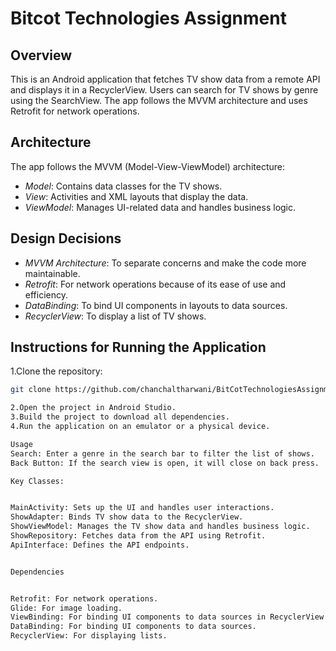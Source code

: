 # Bitcot Technologies Assignment

## Overview

This is an Android application that fetches TV show data from a remote API and displays it in a RecyclerView. Users can search for TV shows by genre using the SearchView. The app follows the MVVM architecture and uses Retrofit for network operations.

## Architecture

The app follows the MVVM (Model-View-ViewModel) architecture:
- *Model*: Contains data classes for the TV shows.
- *View*: Activities and XML layouts that display the data.
- *ViewModel*: Manages UI-related data and handles business logic.

## Design Decisions

- *MVVM Architecture*: To separate concerns and make the code more maintainable.
- *Retrofit*: For network operations because of its ease of use and efficiency.
- *DataBinding*: To bind UI components in layouts to data sources.
- *RecyclerView*: To display a list of TV shows.

## Instructions for Running the Application

1.Clone the repository:
   ```sh
   git clone https://github.com/chanchaltharwani/BitCotTechnologiesAssignment.git

2.Open the project in Android Studio.
3.Build the project to download all dependencies.
4.Run the application on an emulator or a physical device.

Usage
Search: Enter a genre in the search bar to filter the list of shows.
Back Button: If the search view is open, it will close on back press.

Key Classes:


MainActivity: Sets up the UI and handles user interactions.
ShowAdapter: Binds TV show data to the RecyclerView.
ShowViewModel: Manages the TV show data and handles business logic.
ShowRepository: Fetches data from the API using Retrofit.
ApiInterface: Defines the API endpoints.


Dependencies


Retrofit: For network operations.
Glide: For image loading.
ViewBinding: For binding UI components to data sources in RecyclerView adapters.
DataBinding: For binding UI components to data sources.
RecyclerView: For displaying lists.